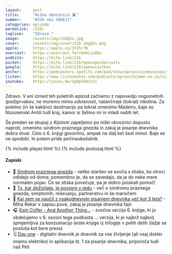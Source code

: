 ```yaml
---
layout: 	post
title:  	"Niška obvoznica 🛣️"
number: 	"#216 aka S06E13"
categories:	epizode
permalink:	/216/
tagline: 	"Zdravo."
image:		/assets/img/216@2x.jpg
cover:		/assets/img/cover/216 img@2x.png
apple:		https://apple.co/3Y2hr7B
overcast:	https://overcast.fm/+beHi1u8Eo
podkite:	https://kite.link/216
pocket:		https://kite.link/216?open=pocketcasts
google:		https://kite.link/216?open=castbox
anchor:		https://podcasters.spotify.com/pod/show/opravicujemose/episodes/Nika-obvoznica-e2m16r8
listen:		https://www.listennotes.com/podcasts/opravičujemo-se-za/niška-obvoznica-aIZjHrEG82_/embed/
youtube:	https://youtu.be/2g9pSSOCo7s
---
```


Zdravo. V eni izmed teh poletnih epizod začnemo z napovedjo nogometnih (pod)prvakov, ne moremo mimo odvisnosti, natančneje (tokrat) nikotina. Za poletno (in še kakšno) destinacijo pa tokrat omenimo Madeiro, baje so Nizozemski Antili tudi kraj, kamor si želimo mi in mladi naših let. 

Še preden se skupaj z Aljotom zapeljemo po niški obvoznici dopustu naproti, omenimo sindrom praznega gnezda in zakaj je pisanje dnevnika dobra stvar. Celo o 6. knjigi govorimo, ampak ne dalj kot šest minut. Baje se ne spodobi. In potem pride pečinaobešalnik. 

{% include player.html %}
{% include poslusaj.html %}

<!--break-->

#### Zapiski

- 🪹 [Sindrom praznega gnezda](https://sensa.metropolitan.si/osebna-rast/stiske-starsev-ko-otroci-odidejo-od-doma-sindrom-praznega-gnezda/) - veliko staršev se sooča s stisko, ko otroci odidejo od doma: pomembno je, da se zavedajo, da je do neke mere normalen pojav. Če se stiska povečuje, pa je dobro poiskati pomoč! 
- 👫 [To, kar doživljate, je povsem v redu](https://hedepy.si/o-dusevnem-zdravju/sindrom-praznega-gnezda) - več o sindromu praznega gnezda, simptomih, reševanju, partnerstvu in še marsičem 
- 📔 [Kaj sem se naučil z vsakodnevnim pisanjem dnevnika več kot 3 leta?](https://mr.si/) - Miha Rekar v zapisu pove, zakaj je pisanje dnevnika fajn 
- 🎧 [Eoin Colfer - And Another Thing...](https://www.audible.com/pd/And-Another-Thing-Audiobook/B002V0M3PC) - zvočna verzija 6. knjige, ki jo obdelujemo v 6. sezoni tega podkasta ... verzija, ki je najbrž najbolj sprejemljiva za konzumacijo šeste knjige iz trilogije v petih delih (lažje se posluša kot bere press) 
- 🗓️ [Day one](https://dayoneapp.com/) - digitalni dnevnik je dnevnik za vse življenje (ali vsaj dokler imamo elektriko) in aplikacija št. 1 za pisanje dnevnika, priporoča tudi naš Peli 